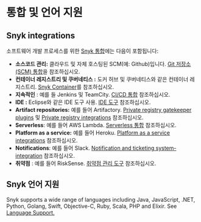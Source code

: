 # 통합 및 언어 지원

## Snyk integrations

소프트웨어 개발 프로세스를 위한 [Snyk 통합](https://docs.snyk.io/integrations)에는 다음이 포함됩니다:

* **소스코드 관리:** 클라우드 및 자체 호스팅된 SCM(예: Github)입니다. [Git 저장소(SCM) 통합](../../features/integrations/git-repository-scm-integrations/)을 참조하십시오.
* **컨테이너 레지스트리 및 쿠버네티스  :** 도커 허브 및 쿠버네티스와 같은 컨테이너 레지스트리. [Snyk Container](https://docs.snyk.io/snyk-container)를 참조하십시오.
* **지속적인** : 예를 들 Jenkins 및 TeamCity. [CI/CD 통합](https://docs.snyk.io/integrations/ci-cd-integrations) 참조하십시오.&#x20;
* **IDE :** Eclipse와 같은 IDE 도구 사용. [IDE 도구](https://docs.snyk.io/integrations/ide-tools) 참조하십시오.
* **Artifact repositories:** 예를 들어 Artifactory. [Private registry gatekeeper plugins](https://docs.snyk.io/integrations/private-registry-gatekeeper-plugins) 및 [Private registry integrations](https://docs.snyk.io/integrations/private-registry-integrations) 참조하십시오.
* **Serverless**: 예를 들어 AWS Lambda. [Serverless 통합](https://docs.snyk.io/integrations/serverless-integrations) 참조하십시오.
* **Platform as a service:** 예를 들어 Heroku. [Platform as a service integrations](https://docs.snyk.io/integrations/platform-as-a-service-integrations) 참조하십시오.
* **Notifications**: 예를 들어 Slack. [Notification and ticketing system-integration](https://docs.snyk.io/integrations/notifications-ticketing-system-integrations) 참조하십시오.
* **취약점** : 예를 들어 RiskSense. [취약점 관리 도구](../../features/integrations/vulnerability-management-tools/) 참조하십시오.

## Snyk 언어 지원

Snyk supports a wide range of languages including Java, JavaScript, .NET, Python, Golang, Swift, Objective-C, Ruby, Scala, PHP and Elixir. See [Language Support.](../../products/snyk-code/snyk-code-language-and-framework-support.md)
